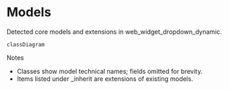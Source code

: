 # Models

Detected core models and extensions in web_widget_dropdown_dynamic.

```mermaid
classDiagram
```

Notes
- Classes show model technical names; fields omitted for brevity.
- Items listed under _inherit are extensions of existing models.
